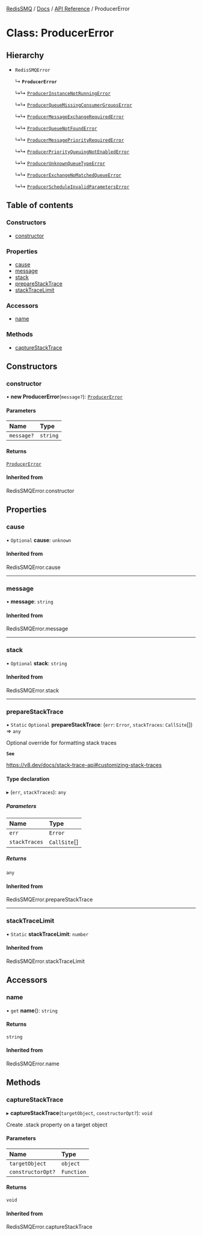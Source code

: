 [RedisSMQ](../../../README.md) / [Docs](../../README.md) / [API Reference](../README.md) / ProducerError

# Class: ProducerError

## Hierarchy

- `RedisSMQError`

  ↳ **`ProducerError`**

  ↳↳ [`ProducerInstanceNotRunningError`](ProducerInstanceNotRunningError.md)

  ↳↳ [`ProducerQueueMissingConsumerGroupsError`](ProducerQueueMissingConsumerGroupsError.md)

  ↳↳ [`ProducerMessageExchangeRequiredError`](ProducerMessageExchangeRequiredError.md)

  ↳↳ [`ProducerQueueNotFoundError`](ProducerQueueNotFoundError.md)

  ↳↳ [`ProducerMessagePriorityRequiredError`](ProducerMessagePriorityRequiredError.md)

  ↳↳ [`ProducerPriorityQueuingNotEnabledError`](ProducerPriorityQueuingNotEnabledError.md)

  ↳↳ [`ProducerUnknownQueueTypeError`](ProducerUnknownQueueTypeError.md)

  ↳↳ [`ProducerExchangeNoMatchedQueueError`](ProducerExchangeNoMatchedQueueError.md)

  ↳↳ [`ProducerScheduleInvalidParametersError`](ProducerScheduleInvalidParametersError.md)

## Table of contents

### Constructors

- [constructor](ProducerError.md#constructor)

### Properties

- [cause](ProducerError.md#cause)
- [message](ProducerError.md#message)
- [stack](ProducerError.md#stack)
- [prepareStackTrace](ProducerError.md#preparestacktrace)
- [stackTraceLimit](ProducerError.md#stacktracelimit)

### Accessors

- [name](ProducerError.md#name)

### Methods

- [captureStackTrace](ProducerError.md#capturestacktrace)

## Constructors

### constructor

• **new ProducerError**(`message?`): [`ProducerError`](ProducerError.md)

#### Parameters

| Name | Type |
| :------ | :------ |
| `message?` | `string` |

#### Returns

[`ProducerError`](ProducerError.md)

#### Inherited from

RedisSMQError.constructor

## Properties

### cause

• `Optional` **cause**: `unknown`

#### Inherited from

RedisSMQError.cause

___

### message

• **message**: `string`

#### Inherited from

RedisSMQError.message

___

### stack

• `Optional` **stack**: `string`

#### Inherited from

RedisSMQError.stack

___

### prepareStackTrace

▪ `Static` `Optional` **prepareStackTrace**: (`err`: `Error`, `stackTraces`: `CallSite`[]) => `any`

Optional override for formatting stack traces

**`See`**

https://v8.dev/docs/stack-trace-api#customizing-stack-traces

#### Type declaration

▸ (`err`, `stackTraces`): `any`

##### Parameters

| Name | Type |
| :------ | :------ |
| `err` | `Error` |
| `stackTraces` | `CallSite`[] |

##### Returns

`any`

#### Inherited from

RedisSMQError.prepareStackTrace

___

### stackTraceLimit

▪ `Static` **stackTraceLimit**: `number`

#### Inherited from

RedisSMQError.stackTraceLimit

## Accessors

### name

• `get` **name**(): `string`

#### Returns

`string`

#### Inherited from

RedisSMQError.name

## Methods

### captureStackTrace

▸ **captureStackTrace**(`targetObject`, `constructorOpt?`): `void`

Create .stack property on a target object

#### Parameters

| Name | Type |
| :------ | :------ |
| `targetObject` | `object` |
| `constructorOpt?` | `Function` |

#### Returns

`void`

#### Inherited from

RedisSMQError.captureStackTrace

